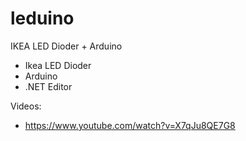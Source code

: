 leduino
=======

IKEA LED Dioder + Arduino

* Ikea LED Dioder
* Arduino
* .NET Editor


Videos:
* https://www.youtube.com/watch?v=X7qJu8QE7G8